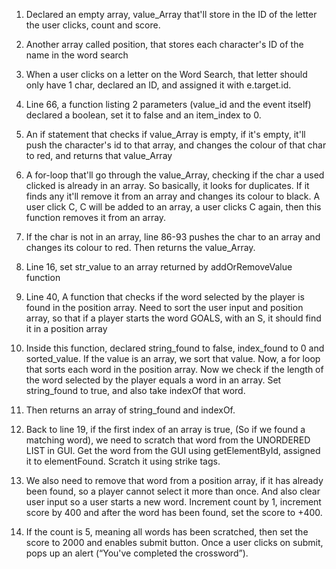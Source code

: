 1. Declared an empty array, value_Array that'll store in the ID of the letter the user clicks, count and score.

2. Another array called position, that stores each character's ID of the name in the word search

3. When a user clicks on a letter on the Word Search, that letter should only have 1 char, declared an ID, and assigned it with e.target.id.

4. Line 66, a function listing 2 parameters (value_id and the event itself) declared a boolean, set it to false and an item_index to 0.

5. An if statement that checks if value_Array is empty, if it's empty, it'll push the character's id to that array, and changes the colour of that char to red, and returns that value_Array

6. A for-loop that'll go through the value_Array, checking if the char a used clicked is already in an array. So basically, it looks for duplicates. If it finds any it'll remove it from an array and changes its colour to black. A user click C, C will be added to an array, a user clicks C again, then this function removes it from an array.

7. If the char is not in an array, line 86-93 pushes the char to an array and changes its colour to red. Then returns the value_Array.

8. Line 16, set str_value to an array returned by addOrRemoveValue function

9. Line 40, A function that checks if the word selected by the player is found in the position array. Need to sort the user input and position array, so that if a player starts the word GOALS, with an S, it should find it in a position array

10. Inside this function, declared string_found to false, index_found to 0 and sorted_value. If the value is an array, we sort that value. Now, a for loop that sorts each word in the position array. Now we check if the length of the word selected by the player equals a word in an array. Set string_found to true, and also take indexOf that word.

11. Then returns an array of string_found and indexOf.

12. Back to line 19, if the first index of an array is true, (So if we found a matching word), we need to scratch that word from the UNORDERED LIST in GUI. Get the word from the GUI using getElementById, assigned it to elementFound. Scratch it using strike tags.

13. We also need to remove that word from a position array, if it has already been found, so a player cannot select it more than once. And also clear user input so a user starts a new word. Increment count by 1, increment score by 400 and after the word has been found, set the score to +400.

14. If the count is 5, meaning all words has been scratched, then set the score to 2000 and enables submit button. Once a user clicks on submit, pops up an alert (“You've completed the crossword”).
